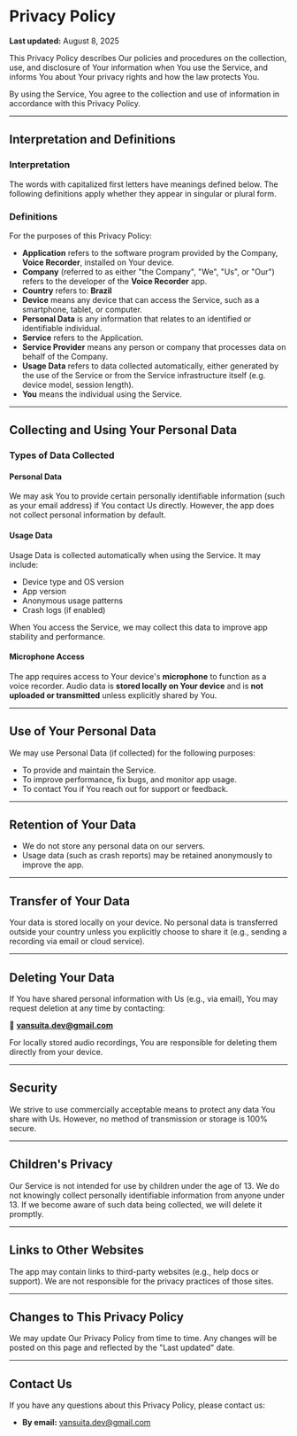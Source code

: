 # Privacy Policy

**Last updated:** August 8, 2025

This Privacy Policy describes Our policies and procedures on the collection, use, and disclosure of
Your information when You use the Service, and informs You about Your privacy rights and how the law
protects You.

By using the Service, You agree to the collection and use of information in accordance with this
Privacy Policy.

---

## Interpretation and Definitions

### Interpretation

The words with capitalized first letters have meanings defined below. The following definitions
apply whether they appear in singular or plural form.

### Definitions

For the purposes of this Privacy Policy:

- **Application** refers to the software program provided by the Company, **Voice Recorder**,
  installed on Your device.
- **Company** (referred to as either "the Company", "We", "Us", or "Our") refers to the developer of
  the **Voice Recorder** app.
- **Country** refers to: **Brazil**
- **Device** means any device that can access the Service, such as a smartphone, tablet, or
  computer.
- **Personal Data** is any information that relates to an identified or identifiable individual.
- **Service** refers to the Application.
- **Service Provider** means any person or company that processes data on behalf of the Company.
- **Usage Data** refers to data collected automatically, either generated by the use of the Service
  or from the Service infrastructure itself (e.g. device model, session length).
- **You** means the individual using the Service.

---

## Collecting and Using Your Personal Data

### Types of Data Collected

#### Personal Data

We may ask You to provide certain personally identifiable information (such as your email address)
if You contact Us directly. However, the app does not collect personal information by default.

#### Usage Data

Usage Data is collected automatically when using the Service. It may include:

- Device type and OS version
- App version
- Anonymous usage patterns
- Crash logs (if enabled)

When You access the Service, we may collect this data to improve app stability and performance.

#### Microphone Access

The app requires access to Your device's **microphone** to function as a voice recorder. Audio data
is **stored locally on Your device** and is **not uploaded or transmitted** unless explicitly shared
by You.

---

## Use of Your Personal Data

We may use Personal Data (if collected) for the following purposes:

- To provide and maintain the Service.
- To improve performance, fix bugs, and monitor app usage.
- To contact You if You reach out for support or feedback.

---

## Retention of Your Data

- We do not store any personal data on our servers.
- Usage data (such as crash reports) may be retained anonymously to improve the app.

---

## Transfer of Your Data

Your data is stored locally on your device. No personal data is transferred outside your country
unless you explicitly choose to share it (e.g., sending a recording via email or cloud service).

---

## Deleting Your Data

If You have shared personal information with Us (e.g., via email), You may request deletion at any
time by contacting:

📧 **vansuita.dev@gmail.com**

For locally stored audio recordings, You are responsible for deleting them directly from your
device.

---

## Security

We strive to use commercially acceptable means to protect any data You share with Us. However, no
method of transmission or storage is 100% secure.

---

## Children's Privacy

Our Service is not intended for use by children under the age of 13. We do not knowingly collect
personally identifiable information from anyone under 13. If we become aware of such data being
collected, we will delete it promptly.

---

## Links to Other Websites

The app may contain links to third-party websites (e.g., help docs or support). We are not
responsible for the privacy practices of those sites.

---

## Changes to This Privacy Policy

We may update Our Privacy Policy from time to time. Any changes will be posted on this page and
reflected by the "Last updated" date.

---

## Contact Us

If you have any questions about this Privacy Policy, please contact us:

- **By email:** [vansuita.dev@gmail.com](mailto:vansuita.dev@gmail.com)
